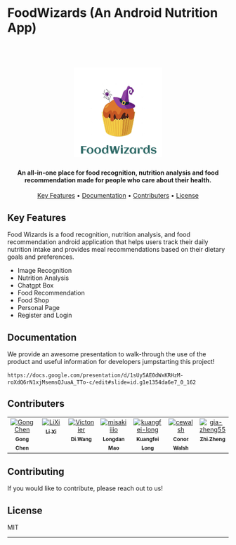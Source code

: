# FoodWizards (An Android Nutrition App)

<h1 align="center">
  <br>
  <a href="https://docs.google.com/presentation/d/1sUy5AE0dWxKRHzM-roXdQ6rN1xjMsemsQJuaA_TTo-c/edit#slide=id.g1e1354da6e7_0_162"><img src="img/splash_screen.png" width="200"></a>
</h1>

<h4 align="center">An all-in-one place for food recognition, nutrition analysis and food recommendation made for people who care about their health.</h4>

<p align="center">
  <a href="#key-features">Key Features</a> •
  <a href="#Documentation">Documentation</a> •
  <a href="#Contributers">Contributers</a> •
  <a href="#license">License</a>
</p>

<!-- ![screenshot](https://raw.githubusercontent.com/amitmerchant1990/electron-markdownify/master/app/img/markdownify.gif) -->

## Key Features
Food Wizards is a food recognition, nutrition analysis, and food recommendation android application that helps users track their daily nutrition intake and provides meal recommendations based on their dietary goals and preferences.

* Image Recognition
* Nutrition Analysis
* Chatgpt Box
* Food Recommendation
* Food Shop
* Personal Page
* Register and Login

## Documentation
We provide an awesome presentation to walk-through the use of the product and useful information for developers jumpstarting this project!
```
https://docs.google.com/presentation/d/1sUy5AE0dWxKRHzM-roXdQ6rN1xjMsemsQJuaA_TTo-c/edit#slide=id.g1e1354da6e7_0_162
```

## Contributers
<table>
  <tbody>
    <tr>
    <td align="center" valign="top" width="14.28%">
      <a href="https://github.com/Uradouby">
      <img src="https://avatars.githubusercontent.com/u/48437833?v=4" width="100px;" alt="Gong Chen"/>
      <br /><sub><b>Gong Chen</b></sub></a>
    </td>
    <td align="center" valign="top" width="14.28%">
      <a href="https://github.com/zoexili">
      <img src="https://avatars.githubusercontent.com/u/25307411?v=4" width="100px;" alt="LiXi"/>
      <br /><sub><b>Li Xi</b></sub></a>
    </td>
     <td align="center" valign="top" width="14.28%">
        <a href="https://github.com/Victonier">
        <img src="https://avatars.githubusercontent.com/u/74923263?v=4" width="100px;" alt="Victonier"/>
        <br /><sub><b>Di Wang</b></sub></a>
      </td>
      <td align="center" valign="top" width="14.28%">
        <a href="https://github.com/misakiiiio">
        <img src="https://avatars.githubusercontent.com/u/114443055?v=4" width="100px;" alt="misakiiiio"/>
        <br /><sub><b>Longdan Mao</b></sub></a>
      </td>
      <td align="center" valign="top" width="14.28%">
        <a href="https://github.com/kuangfei-long">
        <img src="https://avatars.githubusercontent.com/u/43241677?v=4" width="100px;" alt="kuangfei-long"/>
        <br /><sub><b>Kuangfei Long</b></sub></a>
      </td>
      <td align="center" valign="top" width="14.28%">
        <a href="https://github.com/cewalsh">
        <img src="https://avatars.githubusercontent.com/u/55603156?v=4" width="100px;" alt="cewalsh"/>
        <br /><sub><b>Conor Walsh</b></sub></a>
      </td>
      <td align="center" valign="top" width="14.28%">
        <a href="https://github.com/gia-zheng55">
        <img src="https://avatars.githubusercontent.com/u/110336802?v=4" width="100px;" alt="gia-zheng55"/>
        <br /><sub><b>Zhi Zheng</b></sub></a>
      </td>
    </tr>
  </tbody>
</table>


## Contributing
If you would like to contribute, please reach out to us!

## License

MIT

---

